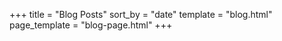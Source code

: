 +++
title = "Blog Posts"
sort_by = "date"
template = "blog.html"
page_template = "blog-page.html"
+++

